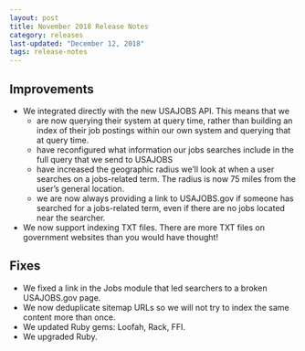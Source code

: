 ```yaml
---
layout: post
title: November 2018 Release Notes
category: releases
last-updated: "December 12, 2018"
tags: release-notes
---
```


## Improvements
* We integrated directly with the new USAJOBS API. This means that we
  * are now querying their system at query time, rather than building an index of their job postings within our own system and querying that at query time.
  * have reconfigured what information our jobs searches include in the full query that we send to USAJOBS
  * have increased the geographic radius we’ll look at when a user searches on a jobs-related term. The radius is now 75 miles from the user’s general location.
  * we are now always providing a link to USAJOBS.gov if someone has searched for a jobs-related term, even if there are no jobs located near the searcher.
* We now support indexing TXT files. There are more TXT files on government websites than you would have thought!

## Fixes
* We fixed a link in the Jobs module that led searchers to a broken USAJOBS.gov page.
* We now deduplicate sitemap URLs so we will not try to index the same content more than once.
* We updated Ruby gems: Loofah, Rack, FFI.
* We upgraded Ruby.
